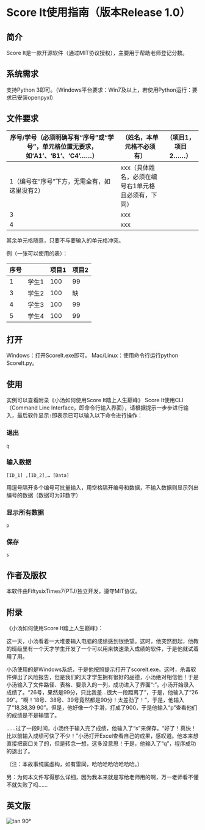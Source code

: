 ﻿
# Score It使用指南（版本Release 1.0）

## 简介
Score It是一款开源软件（通过MIT协议授权），主要用于帮助老师登记分数。

## 系统需求
支持Python 3即可。（Windows平台要求：Win7及以上，若使用Python运行：要求已安装openpyxl）

## 文件要求
|序号/学号（必须明确写有“序号”或“学号”，单元格位置无要求，如‘A1’、‘B1’、‘C4’……）|（姓名，本单元格不必须有）|（项目1，项目2……）|
|--|--|--|
|1（编号在“序号”下方，无需全有，如这里没有2） |xxx（具体姓名，必须在编号右1单元格且必须有，下同）||
|3|xxx||
|4|xxx||
其余单元格随意，只要不与要输入的单元格冲突。

例（一张可以使用的表）：

|序号||项目1|项目2|
|--|--|--|--|
|1|学生1|100|99|
|3|学生2|100|缺|
|4|学生3|100|99|
|5|学生4|100|99|

## 打开
Windows：打开ScoreIt.exe即可。
Mac/Linux：使用命令行运行python ScoreIt.py。

## 使用
实例可以查看附录《小汤如何使用Score It踏上人生巅峰》
Score It使用CLI（Command Line Interface，即命令行输入界面），请根据提示一步步进行输入，最后软件显示`:`即表示已可以输入以下命令进行操作：
### 退出
`q`
### 输入数据
`[ID_1] ,[ID_2],… [Data]` 

用逗号隔开多个编号可批量输入，用空格隔开编号和数据，不输入数据则显示列出编号的数据（数据可为非数字）
### 显示所有数据
`p`
### 保存
`s`

## 作者及版权
本软件由FiftysixTimes7(PTJ)独立开发，遵守MIT协议。

## 附录

《小汤如何使用Score It踏上人生巅峰》：

这一天，小汤看着一大堆要输入电脑的成绩感到很绝望。这时，他突然想起，他教的班级里有一个天才学生开发了一个可以用来快速录入成绩的软件，于是他就试着用了用。

小汤使用的是Windows系统，于是他按照提示打开了scoreit.exe。这时，杀毒软件弹出了风险报告，但是我们的天才学生拥有很好的品德，小汤绝对相信他！于是小汤输入了文件路径、表格、要录入的一列，成功进入了界面“:”。小汤开始录入成绩了。“26号，果然是99分，只比我差…很大一段距离了”，于是，他输入了“26 99”。“啊！18号、38号、39号竟然都是90分！太差劲了！”，于是，他输入了“18,38,39 90”。但是，他好像一个手滑，打成了900，于是他输入“p”查看他们的成绩是不是输错了。

……过了一段时间，小汤终于输入完了成绩，他输入了“s”来保存。“好了！真快！比以前输入成绩可快了不少！”小汤打开Excel查看自己的成果，感叹道。他本来想直接把窗口关了的，但是转念一想，这多没意思！于是，他输入了“q”，程序成功的退出了。

（注：本故事纯属虚构，如有雷同，哈哈哈哈哈哈哈哈。）

另：为何本文件写得那么详细，因为我本来就是写给老师用的啊，万一老师看不懂不就失败了吗……

## 英文版
![tan 90°](http://wx3.sinaimg.cn/mw690/778b889egy1ffdt6dowcoj2049041mx1.jpg)
